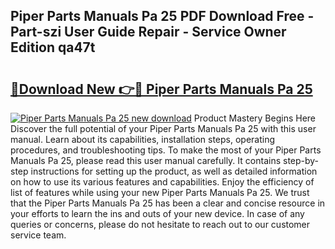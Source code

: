 ## Piper Parts Manuals Pa 25 PDF Download Free - Part-szi User Guide Repair - Service Owner Edition qa47t

# <h2><a href="http://bc69060.oget.top/?id=Piper+Parts+Manuals+Pa+25">🔗Download New 👉🔴 Piper Parts Manuals Pa 25</a></h2>

[![Piper Parts Manuals Pa 25 new download](https://i.imgur.com/5g1atiW.png)](http://bc69060.oget.top/?id=Piper+Parts+Manuals+Pa+25)
Product Mastery Begins Here Discover the full potential of your Piper Parts Manuals Pa 25 with this user manual. Learn about its capabilities, installation steps, operating procedures, and troubleshooting tips. To make the most of your Piper Parts Manuals Pa 25, please read this user manual carefully. It contains step-by-step instructions for setting up the product, as well as detailed information on how to use its various features and capabilities. Enjoy the efficiency of list of features while using your new Piper Parts Manuals Pa 25. We trust that the Piper Parts Manuals Pa 25 has been a clear and concise resource in your efforts to learn the ins and outs of your new device. In case of any queries or concerns, please do not hesitate to reach out to our customer service team.
